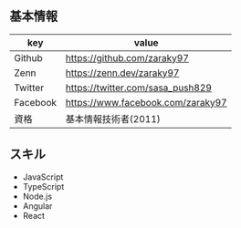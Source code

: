## 基本情報
|  key |  value  |
|---|---|
|  Github | https://github.com/zaraky97  |
|  Zenn |https://zenn.dev/zaraky97  |
|  Twitter |https://twitter.com/sasa_push829  |
|  Facebook |https://www.facebook.com/zaraky97 |
|  資格 | 基本情報技術者(2011) |

## スキル
- JavaScript
- TypeScript
- Node.js
- Angular
- React


<!--
**zaraky97/zaraky97** is a ✨ _special_ ✨ repository because its `README.md` (this file) appears on your GitHub profile.

Here are some ideas to get you started:

- 🔭 I’m currently working on ...
- 🌱 I’m currently learning ...
- 👯 I’m looking to collaborate on ...
- 🤔 I’m looking for help with ...
- 💬 Ask me about ...
- 📫 How to reach me: ...
- 😄 Pronouns: ...
- ⚡ Fun fact: ...
-->
